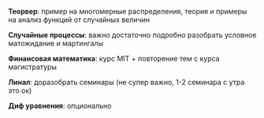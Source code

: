 **Теорвер**: пример на многомерные распределения, теория и примеры на анализ функций от случайных величин

**Случайные процессы**: важно достаточно подробно разобрать условное матожидание и мартингалы

**Финансовая математика**: курс MIT + повторение тем с курса магистратуры

**Линал**: доразобрать семинары (не супер важно, 1-2 семинара с утра это ок)

**Диф уравнения**: опционально